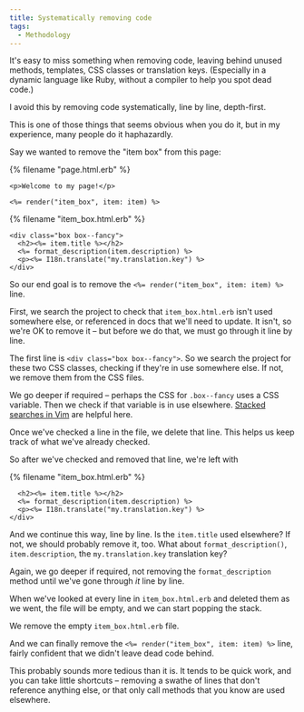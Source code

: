 ```yaml
---
title: Systematically removing code
tags:
  - Methodology
---
```


It's easy to miss something when removing code, leaving behind unused methods, templates, CSS classes or translation keys. (Especially in a dynamic language like Ruby, without a compiler to help you spot dead code.)

I avoid this by removing code systematically, line by line, depth-first.

This is one of those things that seems obvious when you do it, but in my experience, many people do it haphazardly.

Say we wanted to remove the "item box" from this page:

{% filename "page.html.erb" %}
``` erb
<p>Welcome to my page!</p>

<%= render("item_box", item: item) %>
```

{% filename "item_box.html.erb" %}
``` erb
<div class="box box--fancy">
  <h2><%= item.title %></h2>
  <%= format_description(item.description) %>
  <p><%= I18n.translate("my.translation.key") %>
</div>
```

So our end goal is to remove the `<%= render("item_box", item: item) %>` line.

First, we search the project to check that `item_box.html.erb` isn't used somewhere else, or referenced in docs that we'll need to update. It isn't, so we're OK to remove it – but before we do that, we must go through it line by line.

The first line is `<div class="box box--fancy">`. So we search the project for these two CSS classes, checking if they're in use somewhere else. If not, we remove them from the CSS files.

We go deeper if required – perhaps the CSS for `.box--fancy` uses a CSS variable. Then we check if that variable is in use elsewhere. [Stacked searches in Vim](/2014/03/stacked-vim-searches-down-cold/) are helpful here.

Once we've checked a line in the file, we delete that line. This helps us keep track of what we've already checked.

So after we've checked and removed that line, we're left with

{% filename "item_box.html.erb" %}
``` erb
  <h2><%= item.title %></h2>
  <%= format_description(item.description) %>
  <p><%= I18n.translate("my.translation.key") %>
</div>
```

And we continue this way, line by line. Is the `item.title` used elsewhere? If not, we should probably remove it, too. What about `format_description()`, `item.description`, the `my.translation.key` translation key?

Again, we go deeper if required, not removing the `format_description` method until we've gone through *it* line by line.

When we've looked at every line in `item_box.html.erb` and deleted them as we went, the file will be empty, and we can start popping the stack.

We remove the empty `item_box.html.erb` file.

And we can finally remove the `<%= render("item_box", item: item) %>` line, fairly confident that we didn't leave dead code behind.

This probably sounds more tedious than it is. It tends to be quick work, and you can take little shortcuts – removing a swathe of lines that don't reference anything else, or that only call methods that you know are used elsewhere.
